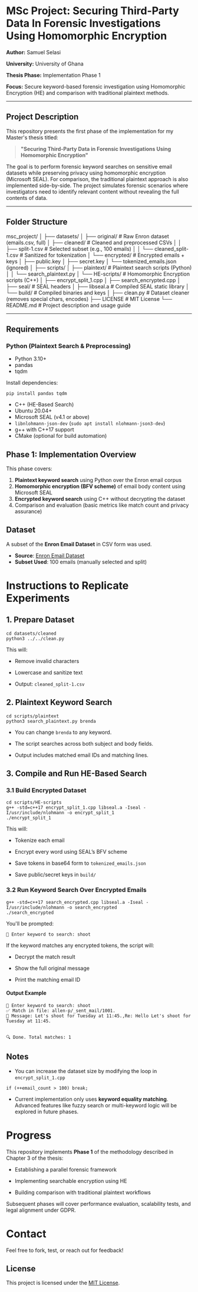 # MSc Project: Securing Third-Party Data In Forensic Investigations Using Homomorphic Encryption

**Author:** Samuel Selasi

**University:** University of Ghana

**Thesis Phase:** Implementation Phase 1

**Focus:** Secure keyword-based forensic investigation using Homomorphic Encryption (HE) and comparison with traditional plaintext methods.

---

## Project Description

This repository presents the first phase of the implementation for my Master's thesis titled:

> **"Securing Third-Party Data in Forensic Investigations Using Homomorphic Encryption"**

The goal is to perform forensic keyword searches on sensitive email datasets while preserving privacy using homomorphic encryption (Microsoft SEAL). For comparison, the traditional plaintext approach is also implemented side-by-side. The project simulates forensic scenarios where investigators need to identify relevant content without revealing the full contents of data.

---

## Folder Structure

msc_project/
│
├── datasets/
│   ├── original/                # Raw Enron dataset (emails.csv, full)
│   ├── cleaned/                 # Cleaned and preprocessed CSVs
│   │   ├── split-1.csv          # Selected subset (e.g., 100 emails)
│   │   └── cleaned_split-1.csv  # Sanitized for tokenization
│   └── encrypted/               # Encrypted emails + keys
│       ├── public.key
│       ├── secret.key
│       └── tokenized_emails.json (ignored)
│
├── scripts/
│   ├── plaintext/               # Plaintext search scripts (Python)
│   │   └── search_plaintext.py
│   └── HE-scripts/              # Homomorphic Encryption scripts (C++)
│       ├── encrypt_split_1.cpp
│       ├── search_encrypted.cpp
│       ├── seal/                # SEAL headers
│       ├── libseal.a            # Compiled SEAL static library
│       └── build/               # Compiled binaries and keys
│
├── clean.py                     # Dataset cleaner (removes special chars, encodes)
├── LICENSE                      # MIT License
└── README.md                    # Project description and usage guide


---

## Requirements

### Python (Plaintext Search & Preprocessing)

- Python 3.10+
- pandas
- tqdm

Install dependencies:

```
pip install pandas tqdm
```

- C++ (HE-Based Search)
- Ubuntu 20.04+
- Microsoft SEAL (v4.1 or above)
- `libnlohmann-json-dev` (`sudo apt install nlohmann-json3-dev`)
- g++ with C++17 support
- CMake (optional for build automation)

## Phase 1: Implementation Overview
This phase covers:

1. **Plaintext keyword search** using Python over the Enron email corpus
2. **Homomorphic encryption (BFV scheme)** of email body content using Microsoft SEAL
3. **Encrypted keyword search** using C++ without decrypting the dataset
4. Comparison and evaluation (basic metrics like match count and privacy assurance)


## Dataset

A subset of the **Enron Email Dataset** in CSV form was used.

* **Source**: [Enron Email Dataset](https://www.cs.cmu.edu/~enron/)
* **Subset Used**: 100 emails (manually selected and split)


# Instructions to Replicate Experiments

## 1. Prepare Dataset

```
cd datasets/cleaned
python3 ../../clean.py
```

This will:

* Remove invalid characters

* Lowercase and sanitize text

* Output: `cleaned_split-1.csv`


## 2. Plaintext Keyword Search

```
cd scripts/plaintext
python3 search_plaintext.py brenda

```

* You can change `brenda` to any keyword.

* The script searches across both subject and body fields.

* Output includes matched email IDs and matching lines.


## 3. Compile and Run HE-Based Search
### 3.1 Build Encrypted Dataset

```
cd scripts/HE-scripts
g++ -std=c++17 encrypt_split_1.cpp libseal.a -Iseal -I/usr/include/nlohmann -o encrypt_split_1
./encrypt_split_1
```

This will:

* Tokenize each email

* Encrypt every word using SEAL’s BFV scheme

* Save tokens in base64 form to `tokenized_emails.json`

* Save public/secret keys in `build/`

### 3.2 Run Keyword Search Over Encrypted Emails

```
g++ -std=c++17 search_encrypted.cpp libseal.a -Iseal -I/usr/include/nlohmann -o search_encrypted
./search_encrypted

```

You'll be prompted:

```
🔑 Enter keyword to search: shoot

```

If the keyword matches any encrypted tokens, the script will:

* Decrypt the match result

* Show the full original message

* Print the matching email ID


#### Output Example

```
🔑 Enter keyword to search: shoot
✅ Match in file: allen-p/_sent_mail/1001.
📝 Message: Let's shoot for Tuesday at 11:45.,Re: Hello Let's shoot for Tuesday at 11:45.


🔍 Done. Total matches: 1
```

## Notes
* You can increase the dataset size by modifying the loop in `encrypt_split_1.cpp`

```
if (++email_count > 100) break;
```

* Current implementation only uses **keyword equality matching**. Advanced features like fuzzy search or multi-keyword logic will be explored in future phases.

# Progress

This repository implements **Phase 1** of the methodology described in Chapter 3 of the thesis:

* Establishing a parallel forensic framework

* Implementing searchable encryption using HE

* Building comparison with traditional plaintext workflows

Subsequent phases will cover performance evaluation, scalability tests, and legal alignment under GDPR.

# Contact

Feel free to fork, test, or reach out for feedback!

## License

This project is licensed under the [MIT License](LICENSE).
